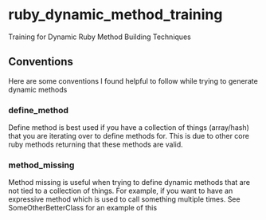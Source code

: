 # ruby_dynamic_method_training
Training for Dynamic Ruby Method Building Techniques

## Conventions
Here are some conventions I found helpful to follow while trying to generate dynamic methods

### define_method
Define method is best used if you have a collection of things (array/hash) that you are iterating over to define methods for.  This is due to other core ruby methods returning that these methods are valid.

### method_missing
Method missing is useful when trying to define dynamic methods that are not tied to a collection of things.  For example, if you want to have an expressive method which is used to call something multiple times.  See SomeOtherBetterClass for an example of this